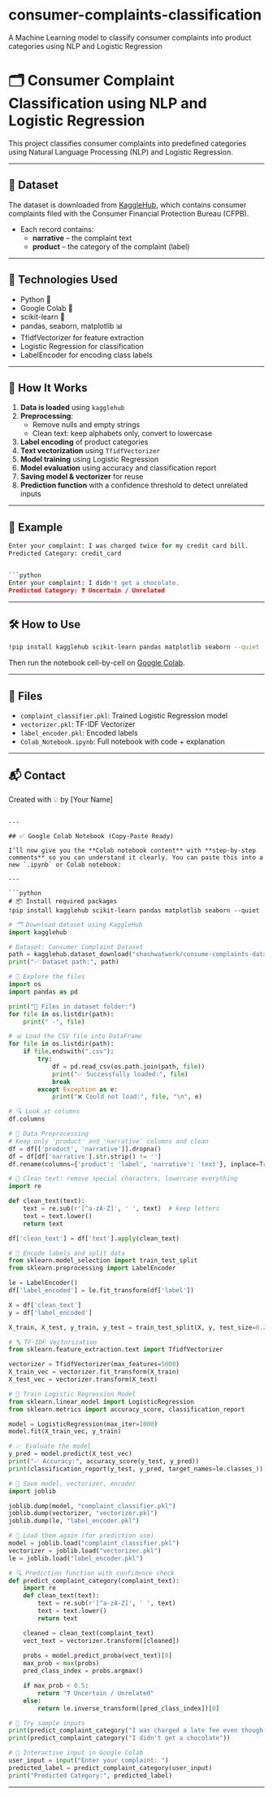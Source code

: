 # consumer-complaints-classification
A Machine Learning model to classify consumer complaints into product categories using NLP and Logistic Regression

# 🗂️ Consumer Complaint Classification using NLP and Logistic Regression

This project classifies consumer complaints into predefined categories using Natural Language Processing (NLP) and Logistic Regression.

---

## 📌 Dataset

The dataset is downloaded from [KaggleHub](https://www.kaggle.com/datasets/shashwatwork/consume-complaints-dataset-fo-nlp), which contains consumer complaints filed with the Consumer Financial Protection Bureau (CFPB).

- Each record contains:
  - **narrative** – the complaint text
  - **product** – the category of the complaint (label)

---

## 🔧 Technologies Used

- Python 🐍
- Google Colab 📓
- scikit-learn 🤖
- pandas, seaborn, matplotlib 📊
- TfidfVectorizer for feature extraction
- Logistic Regression for classification
- LabelEncoder for encoding class labels

---

## 🚀 How It Works

1. **Data is loaded** using `kagglehub`
2. **Preprocessing**: 
   - Remove nulls and empty strings
   - Clean text: keep alphabets only, convert to lowercase
3. **Label encoding** of product categories
4. **Text vectorization** using `TfidfVectorizer`
5. **Model training** using Logistic Regression
6. **Model evaluation** using accuracy and classification report
7. **Saving model & vectorizer** for reuse
8. **Prediction function** with a confidence threshold to detect unrelated inputs

---

## 🧪 Example

```python
Enter your complaint: I was charged twice for my credit card bill.
Predicted Category: credit_card


```python
Enter your complaint: I didn't get a chocolate.
Predicted Category: ❓ Uncertain / Unrelated
```

---

## 🛠️ How to Use

```bash
!pip install kagglehub scikit-learn pandas matplotlib seaborn --quiet
```

Then run the notebook cell-by-cell on [Google Colab](https://colab.research.google.com).

---

## 📁 Files

* `complaint_classifier.pkl`: Trained Logistic Regression model
* `vectorizer.pkl`: TF-IDF Vectorizer
* `label_encoder.pkl`: Encoded labels
* `Colab_Notebook.ipynb`: Full notebook with code + explanation



----------------------------------------------------------------------------------------------------------------

## 📬 Contact

Created with 💡 by \[Your Name]

````

---

## ✅ Google Colab Notebook (Copy-Paste Ready)

I’ll now give you the **Colab notebook content** with **step-by-step comments** so you can understand it clearly. You can paste this into a new `.ipynb` or Colab notebook:

---

```python
# 📦 Install required packages
!pip install kagglehub scikit-learn pandas matplotlib seaborn --quiet
````

```python
# 🗂️ Download dataset using KaggleHub
import kagglehub

# Dataset: Consumer Complaint Dataset
path = kagglehub.dataset_download("shashwatwork/consume-complaints-dataset-fo-nlp")
print("✅ Dataset path:", path)
```

```python
# 📁 Explore the files
import os
import pandas as pd

print("📁 Files in dataset folder:")
for file in os.listdir(path):
    print(" -", file)
```

```python
# 📊 Load the CSV file into DataFrame
for file in os.listdir(path):
    if file.endswith(".csv"):
        try:
            df = pd.read_csv(os.path.join(path, file))
            print("✅ Successfully loaded:", file)
            break
        except Exception as e:
            print("❌ Could not load:", file, "\n", e)
```

```python
# 🔍 Look at columns
df.columns
```

```python
# 🧹 Data Preprocessing
# Keep only 'product' and 'narrative' columns and clean
df = df[['product', 'narrative']].dropna()
df = df[df['narrative'].str.strip() != '']
df.rename(columns={'product': 'label', 'narrative': 'text'}, inplace=True)
```

```python
# 🧽 Clean text: remove special characters, lowercase everything
import re

def clean_text(text):
    text = re.sub(r'[^a-zA-Z]', ' ', text)  # keep letters
    text = text.lower()
    return text

df['clean_text'] = df['text'].apply(clean_text)
```

```python
# 🔢 Encode labels and split data
from sklearn.model_selection import train_test_split
from sklearn.preprocessing import LabelEncoder

le = LabelEncoder()
df['label_encoded'] = le.fit_transform(df['label'])

X = df['clean_text']
y = df['label_encoded']

X_train, X_test, y_train, y_test = train_test_split(X, y, test_size=0.2, random_state=42)
```

```python
# 🔤 TF-IDF Vectorization
from sklearn.feature_extraction.text import TfidfVectorizer

vectorizer = TfidfVectorizer(max_features=5000)
X_train_vec = vectorizer.fit_transform(X_train)
X_test_vec = vectorizer.transform(X_test)
```

```python
# 🧠 Train Logistic Regression Model
from sklearn.linear_model import LogisticRegression
from sklearn.metrics import accuracy_score, classification_report

model = LogisticRegression(max_iter=1000)
model.fit(X_train_vec, y_train)

# 📈 Evaluate the model
y_pred = model.predict(X_test_vec)
print("✅ Accuracy:", accuracy_score(y_test, y_pred))
print(classification_report(y_test, y_pred, target_names=le.classes_))
```

```python
# 💾 Save model, vectorizer, encoder
import joblib

joblib.dump(model, "complaint_classifier.pkl")
joblib.dump(vectorizer, "vectorizer.pkl")
joblib.dump(le, "label_encoder.pkl")
```

```python
# 🔄 Load them again (for prediction use)
model = joblib.load("complaint_classifier.pkl")
vectorizer = joblib.load("vectorizer.pkl")
le = joblib.load("label_encoder.pkl")
```

```python
# 🔍 Prediction function with confidence check
def predict_complaint_category(complaint_text):
    import re
    def clean_text(text):
        text = re.sub(r'[^a-zA-Z]', ' ', text)
        text = text.lower()
        return text

    cleaned = clean_text(complaint_text)
    vect_text = vectorizer.transform([cleaned])
    
    probs = model.predict_proba(vect_text)[0]
    max_prob = max(probs)
    pred_class_index = probs.argmax()

    if max_prob < 0.5:
        return "❓ Uncertain / Unrelated"
    else:
        return le.inverse_transform([pred_class_index])[0]
```

```python
# 🎯 Try sample inputs
print(predict_complaint_category("I was charged a late fee even though I paid my loan on time."))
print(predict_complaint_category("I didn't get a chocolate"))
```

```python
# 📝 Interactive input in Google Colab
user_input = input("Enter your complaint: ")
predicted_label = predict_complaint_category(user_input)
print("Predicted Category:", predicted_label)
```

---


